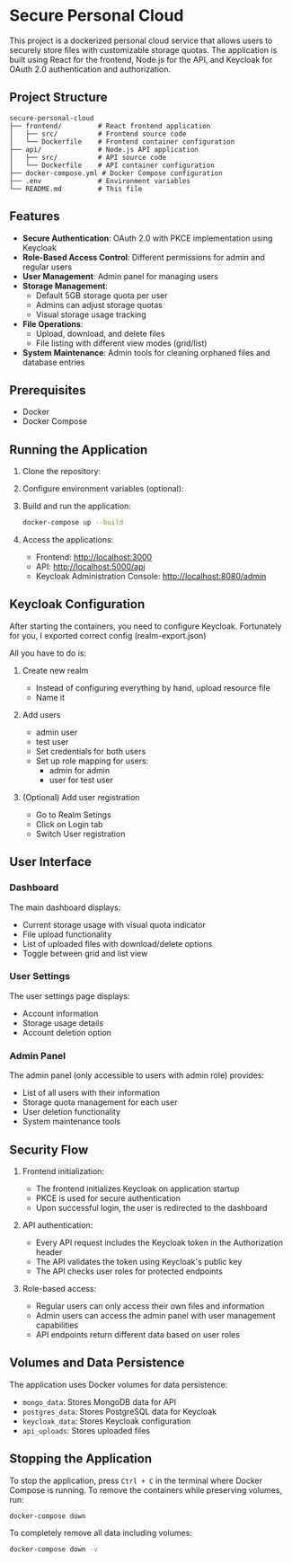 # Secure Personal Cloud

This project is a dockerized personal cloud service that allows users to securely store files with customizable storage quotas. The application is built using React for the frontend, Node.js for the API, and Keycloak for OAuth 2.0 authentication and authorization.

## Project Structure

```
secure-personal-cloud
├── frontend/         # React frontend application
│   ├── src/          # Frontend source code
│   └── Dockerfile    # Frontend container configuration
├── api/              # Node.js API application
│   ├── src/          # API source code
│   └── Dockerfile    # API container configuration
├── docker-compose.yml # Docker Compose configuration
├── .env              # Environment variables
└── README.md         # This file
```

## Features

- **Secure Authentication**: OAuth 2.0 with PKCE implementation using Keycloak
- **Role-Based Access Control**: Different permissions for admin and regular users
- **User Management**: Admin panel for managing users
- **Storage Management**:
  - Default 5GB storage quota per user
  - Admins can adjust storage quotas
  - Visual storage usage tracking
- **File Operations**:
  - Upload, download, and delete files
  - File listing with different view modes (grid/list)
- **System Maintenance**: Admin tools for cleaning orphaned files and database entries

## Prerequisites

- Docker
- Docker Compose

## Running the Application

1. Clone the repository:
2. Configure environment variables (optional):
3. Build and run the application:

   ```bash
   docker-compose up --build
   ```

4. Access the applications:
   - Frontend: [http://localhost:3000](http://localhost:3000)
   - API: [http://localhost:5000/api](http://localhost:5000/api)
   - Keycloak Administration Console: [http://localhost:8080/admin](http://localhost:8080/admin)

## Keycloak Configuration

After starting the containers, you need to configure Keycloak. Fortunately for you, I exported correct config (realm-export.json)

All you have to do is:
1. Create new realm
	- Instead of configuring everything by hand, upload resource file
	- Name it
2. Add users
	- admin user 
	- test user
	- Set credentials for both users
	- Set up role mapping for users:
		- admin for admin
		- user for test user

3. (Optional) Add user registration
	- Go to Realm Setings
	- Click on Login tab
	- Switch User registration

## User Interface

### Dashboard
The main dashboard displays:
- Current storage usage with visual quota indicator
- File upload functionality
- List of uploaded files with download/delete options
- Toggle between grid and list view

### User Settings
The user settings page displays:
- Account information
- Storage usage details
- Account deletion option

### Admin Panel
The admin panel (only accessible to users with admin role) provides:
- List of all users with their information
- Storage quota management for each user
- User deletion functionality
- System maintenance tools

## Security Flow

1. Frontend initialization:
   - The frontend initializes Keycloak on application startup
   - PKCE is used for secure authentication
   - Upon successful login, the user is redirected to the dashboard

2. API authentication:
   - Every API request includes the Keycloak token in the Authorization header
   - The API validates the token using Keycloak's public key
   - The API checks user roles for protected endpoints

3. Role-based access:
   - Regular users can only access their own files and information
   - Admin users can access the admin panel with user management capabilities
   - API endpoints return different data based on user roles

## Volumes and Data Persistence

The application uses Docker volumes for data persistence:
- `mongo_data`: Stores MongoDB data for API
- `postgres_data`: Stores PostgreSQL data for Keycloak
- `keycloak_data`: Stores Keycloak configuration
- `api_uploads`: Stores uploaded files

## Stopping the Application

To stop the application, press `Ctrl + C` in the terminal where Docker Compose is running. To remove the containers while preserving volumes, run:

```bash
docker-compose down
```

To completely remove all data including volumes:

```bash
docker-compose down -v
```
